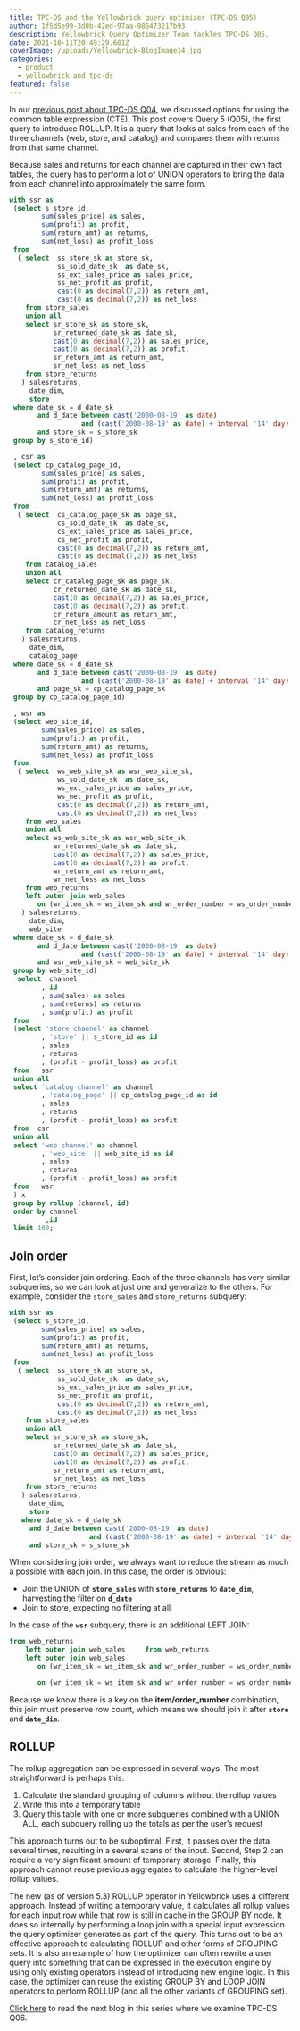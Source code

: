 ```yaml
---
title: TPC-DS and the Yellowbrick query optimizer (TPC-DS Q05)
author: 1f5d5e99-3d0b-42ed-97aa-986473217b93
description: Yellowbrick Query Optimizer Team tackles TPC-DS Q05.
date: 2021-10-11T20:49:29.601Z
coverImage: /uploads/Yellowbrick-BlogImage14.jpg
categories:
  - product
  - yellowbrick and tpc-ds
featured: false
---
```

In our [previous post about TPC-DS Q04](https://www.yellowbrick.com/blog/tpc-ds-and-the-yellowbrick-query-optimizer-tpc-ds-q04/), we discussed options for using the common table expression (CTE). This post covers Query 5 (Q05), the first query to introduce ROLLUP. It is a query that looks at sales from each of the three channels (web, store, and catalog) and compares them with returns from that same channel.

Because sales and returns for each channel are captured in their own fact tables, the query has to perform a lot of UNION operators to bring the data from each channel into approximately the same form.

```sql
with ssr as
 (select s_store_id,
        sum(sales_price) as sales,
        sum(profit) as profit,
        sum(return_amt) as returns,
        sum(net_loss) as profit_loss
 from
  ( select  ss_store_sk as store_sk,
            ss_sold_date_sk  as date_sk,
            ss_ext_sales_price as sales_price,
            ss_net_profit as profit,
            cast(0 as decimal(7,2)) as return_amt,
            cast(0 as decimal(7,2)) as net_loss
    from store_sales
    union all
    select sr_store_sk as store_sk,
           sr_returned_date_sk as date_sk,
           cast(0 as decimal(7,2)) as sales_price,
           cast(0 as decimal(7,2)) as profit,
           sr_return_amt as return_amt,
           sr_net_loss as net_loss
    from store_returns
   ) salesreturns,
     date_dim,
     store
 where date_sk = d_date_sk
       and d_date between cast('2000-08-19' as date) 
                  and (cast('2000-08-19' as date) + interval '14' day)
       and store_sk = s_store_sk
 group by s_store_id)

 , csr as
 (select cp_catalog_page_id,
        sum(sales_price) as sales,
        sum(profit) as profit,
        sum(return_amt) as returns,
        sum(net_loss) as profit_loss
 from
  ( select  cs_catalog_page_sk as page_sk,
            cs_sold_date_sk  as date_sk,
            cs_ext_sales_price as sales_price,
            cs_net_profit as profit,
            cast(0 as decimal(7,2)) as return_amt,
            cast(0 as decimal(7,2)) as net_loss
    from catalog_sales
    union all
    select cr_catalog_page_sk as page_sk,
           cr_returned_date_sk as date_sk,
           cast(0 as decimal(7,2)) as sales_price,
           cast(0 as decimal(7,2)) as profit,
           cr_return_amount as return_amt,
           cr_net_loss as net_loss
    from catalog_returns
   ) salesreturns,
     date_dim,
     catalog_page
 where date_sk = d_date_sk
       and d_date between cast('2000-08-19' as date)
                  and (cast('2000-08-19' as date) + interval '14' day)
       and page_sk = cp_catalog_page_sk
 group by cp_catalog_page_id)

 , wsr as
 (select web_site_id,
        sum(sales_price) as sales,
        sum(profit) as profit,
        sum(return_amt) as returns,
        sum(net_loss) as profit_loss
 from
  ( select  ws_web_site_sk as wsr_web_site_sk,
            ws_sold_date_sk  as date_sk,
            ws_ext_sales_price as sales_price,
            ws_net_profit as profit,
            cast(0 as decimal(7,2)) as return_amt,
            cast(0 as decimal(7,2)) as net_loss
    from web_sales
    union all
    select ws_web_site_sk as wsr_web_site_sk,
           wr_returned_date_sk as date_sk,
           cast(0 as decimal(7,2)) as sales_price,
           cast(0 as decimal(7,2)) as profit,
           wr_return_amt as return_amt,
           wr_net_loss as net_loss
    from web_returns 
    left outer join web_sales 
       on (wr_item_sk = ws_item_sk and wr_order_number = ws_order_number)
   ) salesreturns,
     date_dim,
     web_site
 where date_sk = d_date_sk
       and d_date between cast('2000-08-19' as date)
                  and (cast('2000-08-19' as date) + interval '14' day)
       and wsr_web_site_sk = web_site_sk
 group by web_site_id)
  select  channel
        , id
        , sum(sales) as sales
        , sum(returns) as returns
        , sum(profit) as profit
 from 
 (select 'store channel' as channel
        , 'store' || s_store_id as id
        , sales
        , returns
        , (profit - profit_loss) as profit
 from   ssr
 union all
 select 'catalog channel' as channel
        , 'catalog_page' || cp_catalog_page_id as id
        , sales
        , returns
        , (profit - profit_loss) as profit
 from  csr
 union all
 select 'web channel' as channel
        , 'web_site' || web_site_id as id
        , sales
        , returns
        , (profit - profit_loss) as profit
 from   wsr
 ) x
 group by rollup (channel, id)
 order by channel
         ,id
 limit 100;
```

## Join order

First, let’s consider join ordering. Each of the three channels has very similar subqueries, so we can look at just one and generalize to the others. For example, consider the `store_sales` and `store_returns` subquery:

```sql
with ssr as
 (select s_store_id,
        sum(sales_price) as sales,
        sum(profit) as profit,
        sum(return_amt) as returns,
        sum(net_loss) as profit_loss
 from
  ( select  ss_store_sk as store_sk,
            ss_sold_date_sk  as date_sk,
            ss_ext_sales_price as sales_price,
            ss_net_profit as profit,
            cast(0 as decimal(7,2)) as return_amt,
            cast(0 as decimal(7,2)) as net_loss
    from store_sales
    union all
    select sr_store_sk as store_sk,
           sr_returned_date_sk as date_sk,
           cast(0 as decimal(7,2)) as sales_price,
           cast(0 as decimal(7,2)) as profit,
           sr_return_amt as return_amt,
           sr_net_loss as net_loss
    from store_returns
   ) salesreturns,
     date_dim,
     store
   where date_sk = d_date_sk
     and d_date between cast('2000-08-19' as date) 
                    and (cast('2000-08-19' as date) + interval '14' day)
     and store_sk = s_store_sk
```

When considering join order, we always want to reduce the stream as much a possible with each join. In this case, the order is obvious:

* Join the UNION of **`store_sales`** with **`store_returns`** to **`date_dim`**, harvesting the filter on **`d_date`**
* Join to store, expecting no filtering at all

In the case of the **`wsr`** subquery, there is an additional LEFT JOIN:

```sql
from web_returns 
    left outer join web_sales     from web_returns 
    left outer join web_sales 
       on (wr_item_sk = ws_item_sk and wr_order_number = ws_order_number)

       on (wr_item_sk = ws_item_sk and wr_order_number = ws_order_number
```

Because we know there is a key on the **item/order_number** combination, this join must preserve row count, which means we should join it after **`store`** and **`date_dim`**.

## ROLLUP

The rollup aggregation can be expressed in several ways. The most straightforward is perhaps this: 

1. Calculate the standard grouping of columns without the rollup values
2. Write this into a temporary table
3. Query this table with one or more subqueries combined with a UNION ALL, each subquery rolling up the totals as per the user’s request

This approach turns out to be suboptimal. First, it passes over the data several times, resulting in a several scans of the input. Second, Step 2 can require a very significant amount of temporary storage. Finally, this approach cannot reuse previous aggregates to calculate the higher-level rollup values.

The new (as of version 5.3) ROLLUP operator in Yellowbrick uses a different approach. Instead of writing a temporary value, it calculates all rollup values for each input row while that row is still in cache in the GROUP BY node. It does so internally by performing a loop join with a special input expression the query optimizer generates as part of the query. This turns out to be an effective approach to calculating ROLLUP and other forms of GROUPING sets. It is also an example of how the optimizer can often rewrite a user query into something that can be expressed in the execution engine by using only existing operators instead of introducing new engine logic. In this case, the optimizer can reuse the existing GROUP BY and LOOP JOIN operators to perform ROLLUP (and all the other variants of GROUPING set).

[Click here](https://www.yellowbrick.com/blog/tpc-ds-and-the-yellowbrick-query-optimizer-tpc-ds-q06/) to read the next blog in this series where we examine TPC-DS Q06.